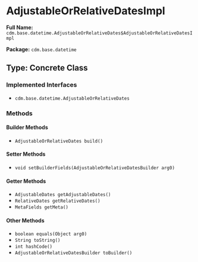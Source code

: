 # AdjustableOrRelativeDatesImpl

**Full Name:** `cdm.base.datetime.AdjustableOrRelativeDates$AdjustableOrRelativeDatesImpl`

**Package:** `cdm.base.datetime`

## Type: Concrete Class

### Implemented Interfaces

- `cdm.base.datetime.AdjustableOrRelativeDates`

### Methods

#### Builder Methods

- `AdjustableOrRelativeDates build()`

#### Setter Methods

- `void setBuilderFields(AdjustableOrRelativeDatesBuilder arg0)`

#### Getter Methods

- `AdjustableDates getAdjustableDates()`
- `RelativeDates getRelativeDates()`
- `MetaFields getMeta()`

#### Other Methods

- `boolean equals(Object arg0)`
- `String toString()`
- `int hashCode()`
- `AdjustableOrRelativeDatesBuilder toBuilder()`


